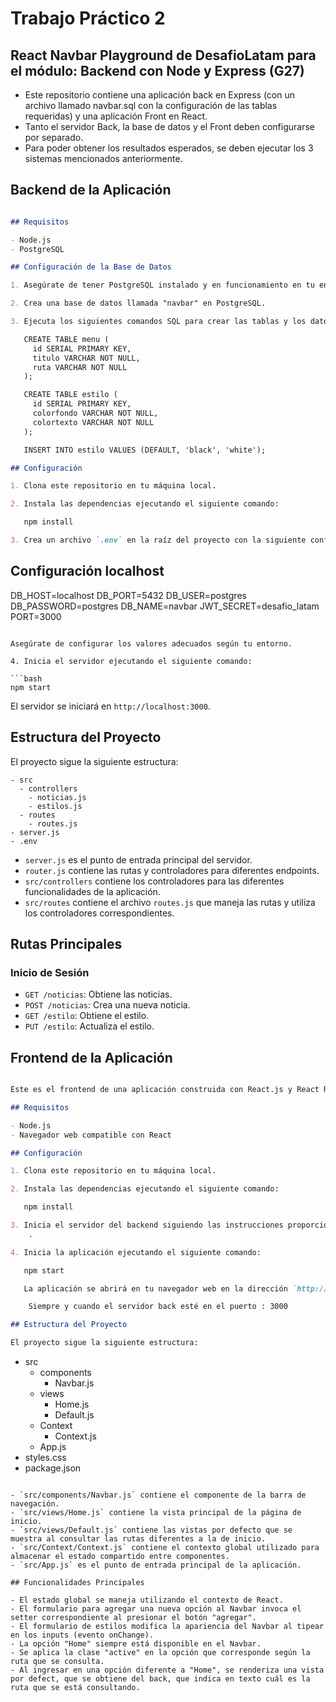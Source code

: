 # Trabajo Práctico 2 
## React Navbar Playground de DesafioLatam para el módulo: Backend con Node y Express (G27)

* Este repositorio contiene una aplicación back en Express (con un archivo llamado navbar.sql con la configuración de las tablas requeridas) y una aplicación Front en React.
* Tanto el servidor Back, la base de datos y el Front deben configurarse por separado. 
* Para poder obtener los resultados esperados, se deben ejecutar los 3 sistemas mencionados anteriormente.  

## Backend de la Aplicación

```markdown

## Requisitos

- Node.js
- PostgreSQL

## Configuración de la Base de Datos

1. Asegúrate de tener PostgreSQL instalado y en funcionamiento en tu entorno local.

2. Crea una base de datos llamada "navbar" en PostgreSQL.

3. Ejecuta los siguientes comandos SQL para crear las tablas y los datos necesarios para iniciar:

   CREATE TABLE menu (
     id SERIAL PRIMARY KEY,
     titulo VARCHAR NOT NULL,
     ruta VARCHAR NOT NULL
   );

   CREATE TABLE estilo (
     id SERIAL PRIMARY KEY,
     colorfondo VARCHAR NOT NULL,
     colortexto VARCHAR NOT NULL
   );

   INSERT INTO estilo VALUES (DEFAULT, 'black', 'white');

## Configuración

1. Clona este repositorio en tu máquina local.

2. Instala las dependencias ejecutando el siguiente comando:

   npm install

3. Crea un archivo `.env` en la raíz del proyecto con la siguiente configuración (esto es solo un ejemplo, utiliza tus propias variables de entorno):

   ```
   ## Configuración localhost
   DB_HOST=localhost
   DB_PORT=5432
   DB_USER=postgres
   DB_PASSWORD=postgres
   DB_NAME=navbar
   JWT_SECRET=desafio_latam
   PORT=3000
   ```

   Asegúrate de configurar los valores adecuados según tu entorno.

4. Inicia el servidor ejecutando el siguiente comando:

   ```bash
   npm start
   ```

   El servidor se iniciará en `http://localhost:3000`.

## Estructura del Proyecto

El proyecto sigue la siguiente estructura:

```
- src
  - controllers
    - noticias.js
    - estilos.js
  - routes
    - routes.js
- server.js
- .env
```

- `server.js` es el punto de entrada principal del servidor.
- `router.js` contiene las rutas y controladores para diferentes endpoints.
- `src/controllers` contiene los controladores para las diferentes funcionalidades de la aplicación.
- `src/routes` contiene el archivo `routes.js` que maneja las rutas y utiliza los controladores correspondientes.

## Rutas Principales

### Inicio de Sesión

- `GET /noticias`: Obtiene las noticias.
- `POST /noticias`: Crea una nueva noticia.
- `GET /estilo`: Obtiene el estilo.
- `PUT /estilo`: Actualiza el estilo.

## Frontend de la Aplicación

```markdown

Este es el frontend de una aplicación construida con React.js y React Router. El cual se conecta al servidor back con Express, para la manipulación y administración de la base de datos. 

## Requisitos

- Node.js
- Navegador web compatible con React

## Configuración

1. Clona este repositorio en tu máquina local.

2. Instala las dependencias ejecutando el siguiente comando:

   npm install

3. Inicia el servidor del backend siguiendo las instrucciones proporcionadas en el archivo `README.md` del backend el servidor back esté en el puerto : 3000 
    .

4. Inicia la aplicación ejecutando el siguiente comando:

   npm start

   La aplicación se abrirá en tu navegador web en la dirección `http://localhost:3001`.

    Siempre y cuando el servidor back esté en el puerto : 3000 

## Estructura del Proyecto

El proyecto sigue la siguiente estructura:

```
- src
  - components
    - Navbar.js
  - views
    - Home.js
    - Default.js
  - Context
    - Context.js
  - App.js
- styles.css
- package.json
```

- `src/components/Navbar.js` contiene el componente de la barra de navegación.
- `src/views/Home.js` contiene la vista principal de la página de inicio.
- `src/views/Default.js` contiene las vistas por defecto que se muestra al consultar las rutas diferentes a la de inicio.
- `src/Context/Context.js` contiene el contexto global utilizado para almacenar el estado compartido entre componentes.
- `src/App.js` es el punto de entrada principal de la aplicación.

## Funcionalidades Principales

- El estado global se maneja utilizando el contexto de React.
- El formulario para agregar una nueva opción al Navbar invoca el setter correspondiente al presionar el botón "agregar".
- El formulario de estilos modifica la apariencia del Navbar al tipear en los inputs (evento onChange).
- La opción "Home" siempre está disponible en el Navbar.
- Se aplica la clase "active" en la opción que corresponde según la ruta que se consulta.
- Al ingresar en una opción diferente a "Home", se renderiza una vista por defect, que se obtiene del back, que indica en texto cuál es la ruta que se está consultando.

